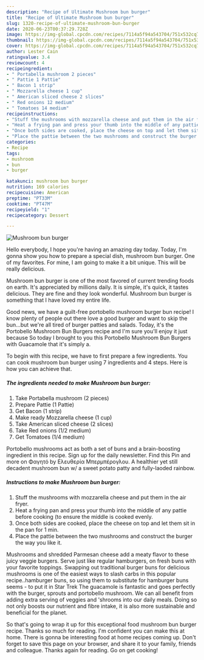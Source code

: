 ```yaml
---
description: "Recipe of Ultimate Mushroom bun burger"
title: "Recipe of Ultimate Mushroom bun burger"
slug: 1320-recipe-of-ultimate-mushroom-bun-burger
date: 2020-06-23T00:37:29.728Z
image: https://img-global.cpcdn.com/recipes/7114a5f94a543704/751x532cq70/mushroom-bun-burger-recipe-main-photo.jpg
thumbnail: https://img-global.cpcdn.com/recipes/7114a5f94a543704/751x532cq70/mushroom-bun-burger-recipe-main-photo.jpg
cover: https://img-global.cpcdn.com/recipes/7114a5f94a543704/751x532cq70/mushroom-bun-burger-recipe-main-photo.jpg
author: Lester Cain
ratingvalue: 3.4
reviewcount: 4
recipeingredient:
- " Portabella mushroom 2 pieces"
- " Pattie 1 Pattie"
- " Bacon 1 strip"
- " Mozzarella cheese 1 cup"
- " American sliced cheese 2 slices"
- " Red onions 12 medium"
- " Tomatoes 14 medium"
recipeinstructions:
- "Stuff the mushrooms with mozzarella cheese and put them in the air fryer."
- "Heat a frying pan and press your thumb into the middle of any pattie before cooking (to ensure the middle is cooked evenly."
- "Once both sides are cooked, place the cheese on top and let them sit in the pan for 1 min."
- "Place the pattie between the two mushrooms and construct the burger the way you like it."
categories:
- Recipe
tags:
- mushroom
- bun
- burger

katakunci: mushroom bun burger 
nutrition: 169 calories
recipecuisine: American
preptime: "PT33M"
cooktime: "PT47M"
recipeyield: "1"
recipecategory: Dessert

---
```



![Mushroom bun burger](https://img-global.cpcdn.com/recipes/7114a5f94a543704/751x532cq70/mushroom-bun-burger-recipe-main-photo.jpg)

Hello everybody, I hope you're having an amazing day today. Today, I'm gonna show you how to prepare a special dish, mushroom bun burger. One of my favorites. For mine, I am going to make it a bit unique. This will be really delicious.

Mushroom bun burger is one of the most favored of current trending foods on earth. It's appreciated by millions daily. It is simple, it's quick, it tastes delicious. They are fine and they look wonderful. Mushroom bun burger is something that I have loved my entire life.

Good news, we have a guilt-free portobello mushroom burger bun recipe! I know plenty of people out there love a good burger and want to skip the bun…but we&#39;re all tired of burger patties and salads. Today, it&#39;s the Portobello Mushroom Bun Burgers recipe and I&#39;m sure you&#39;ll enjoy it just because So today I brought to you this Portobello Mushroom Bun Burgers with Guacamole that it&#39;s simply a.


To begin with this recipe, we have to first prepare a few ingredients. You can cook mushroom bun burger using 7 ingredients and 4 steps. Here is how you can achieve that.

<!--inarticleads1-->

##### The ingredients needed to make Mushroom bun burger:

1. Take  Portabella mushroom (2 pieces)
1. Prepare  Pattie (1 Pattie)
1. Get  Bacon (1 strip)
1. Make ready  Mozzarella cheese (1 cup)
1. Take  American sliced cheese (2 slices)
1. Take  Red onions (1/2 medium)
1. Get  Tomatoes (1/4 medium)


Portobello mushrooms act as both a set of buns and a brain-boosting ingredient in this recipe. Sign up for the daily newsletter. Find this Pin and more on Φαγητό by Ελευθερία Μπερμπέρογλου. A healthier yet still decadent mushroom bun w/ a sweet potato patty and fully-laoded rainbow. 

<!--inarticleads2-->

##### Instructions to make Mushroom bun burger:

1. Stuff the mushrooms with mozzarella cheese and put them in the air fryer.
1. Heat a frying pan and press your thumb into the middle of any pattie before cooking (to ensure the middle is cooked evenly.
1. Once both sides are cooked, place the cheese on top and let them sit in the pan for 1 min.
1. Place the pattie between the two mushrooms and construct the burger the way you like it.


Mushrooms and shredded Parmesan cheese add a meaty flavor to these juicy veggie burgers. Serve just like regular hamburgers, on fresh buns with your favorite toppings. Swapping out traditional burger buns for delicious mushrooms is one of the easiest ways to slash carbs in this popular recipe..hamburger buns, so using them to substitute for hamburger buns seems - to put it in Star Trek The guacamole is fantastic and goes perfectly with the burger, sprouts and portobello mushroom. We can all benefit from adding extra serving of veggies and &#39;shrooms into our daily meals. Doing so not only boosts our nutrient and fibre intake, it is also more sustainable and beneficial for the planet. 

So that's going to wrap it up for this exceptional food mushroom bun burger recipe. Thanks so much for reading. I'm confident you can make this at home. There is gonna be interesting food at home recipes coming up. Don't forget to save this page on your browser, and share it to your family, friends and colleague. Thanks again for reading. Go on get cooking!
